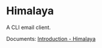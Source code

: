 # Himalaya

A CLI email client.

Documents: [Introduction - Himalaya](https://pimalaya.org/himalaya/docs/)
